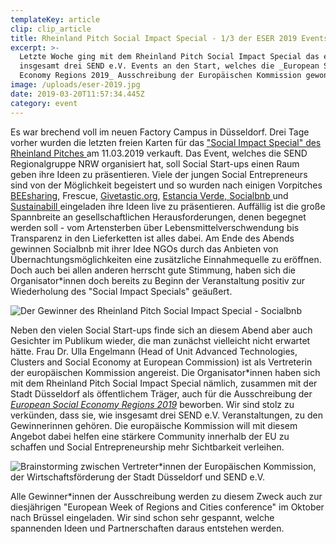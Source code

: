 ```yaml
---
templateKey: article
clip: clip_article
title: Rheinland Pitch Social Impact Special - 1/3 der ESER 2019 Events des SEND e.V.
excerpt: >-
  Letzte Woche ging mit dem Rheinland Pitch Social Impact Special das erste von
  insgesamt drei SEND e.V. Events an den Start, welches die _European Social
  Economy Regions 2019_ Ausschreibung der Europäischen Kommission gewonnen hat.
image: /uploads/eser-2019.jpg
date: 2019-03-20T11:57:34.445Z
category: event
---
```

Es war brechend voll im neuen Factory Campus in Düsseldorf. Drei Tage vorher wurden die letzten freien Karten für das ["Social Impact Special" des Rheinland Pitches ](https://www.facebook.com/events/300817847234301/) am 11.03.2019 verkauft. Das Event, welches die SEND Regionalgruppe NRW organisiert hat, soll Social Start-ups einen Raum geben ihre Ideen zu präsentieren.  Viele der jungen Social Entrepreneurs sind von der Möglichkeit begeistert und so wurden nach einigen Vorpitches [BEEsharing](https://www.beesharing.eu/de/), Frescue, [Givetastic.org](http://www.givetastic.org/), [Estancia Verde, ](https://www.estancia-verde.de/) [Socialbnb ](https://socialbnb.net/)und [Sustainabill ](https://sustainabill.de/)eingeladen ihre Ideen live zu präsentieren. Auffällig ist die große Spannbreite an gesellschaftlichen Herausforderungen, denen begegnet werden soll - vom Artensterben über Lebensmittelverschwendung bis Transparenz in den Lieferketten ist alles dabei.  Am Ende des Abends gewinnen Socialbnb mit ihrer Idee NGOs durch das Anbieten von Übernachtungsmöglichkeiten eine zusätzliche Einnahmequelle zu eröffnen. Doch auch bei allen anderen herrscht gute Stimmung, haben sich die Organisator*innen doch bereits zu Beginn der Veranstaltung positiv zur Wiederholung des "Social Impact Specials" geäußert. 

![](/uploads/rj375_rheinlandpitch_social_impact_special_221.jpg "Der Gewinner des Rheinland Pitch Social Impact Special - Socialbnb")

Neben den vielen Social Start-ups finde sich an diesem Abend aber auch Gesichter im Publikum wieder, die man zunächst vielleicht nicht erwartet hätte. Frau Dr. Ulla Engelmann (Head of Unit Advanced Technologies, Clusters and Social Economy at European Commission) ist als Vertreterin der europäischen Kommission angereist.  Die Organisator*innen haben sich mit dem Rheinland Pitch Social Impact Special nämlich, zusammen mit der Stadt Düsseldorf als öffentlichem Träger, auch für die Ausschreibung der _[European Social Economy Regions 2019](https://ec.europa.eu/growth/content/european-social-economy-regions-2019_en)_ beworben. Wir sind stolz zu verkünden, dass sie, wie insgesamt drei SEND e.V. Veranstaltungen, zu den Gewinnerinnen gehören. Die europäische Kommission will mit diesem Angebot dabei helfen eine stärkere Community innerhalb der EU zu schaffen und Social Entrepreneurship mehr Sichtbarkeit verleihen.

![](/uploads/rj374_meeting_ulla_engelmann_eu_30.jpg "Brainstorming zwischen Vertreter*innen der Europäischen Kommission, der Wirtschaftsförderung der Stadt Düsseldorf und SEND e.V. ")

Alle Gewinner*innen der Ausschreibung werden zu diesem Zweck auch zur diesjährigen "European Week of Regions and Cities conference" im Oktober nach Brüssel eingeladen. Wir sind schon sehr gespannt, welche spannenden Ideen und Partnerschaften daraus entstehen werden.
